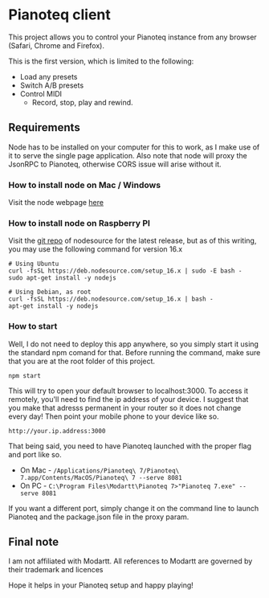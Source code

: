 # Pianoteq client

This project allows you to control your Pianoteq instance from any browser (Safari, Chrome and Firefox).

This is the first version, which is limited to the following:

* Load any presets
* Switch A/B presets
* Control MIDI
    * Record, stop, play and rewind.

## Requirements

Node has to be installed on your computer for this to work, as I make use of it to serve the single page application.  Also note that node will proxy the JsonRPC to Pianoteq, otherwise CORS issue will arise without it.

### How to install node on Mac / Windows
Visit the node webpage [here](https://nodejs.dev) 

### How to install node on Raspberry PI
Visit the [git repo](https://github.com/nodesource/distributions) of nodesource for the latest release, but as of this writing, you may use the following command for version 16.x

    # Using Ubuntu
    curl -fsSL https://deb.nodesource.com/setup_16.x | sudo -E bash -
    sudo apt-get install -y nodejs

    # Using Debian, as root
    curl -fsSL https://deb.nodesource.com/setup_16.x | bash -
    apt-get install -y nodejs



### How to start
Well, I do not need to deploy this app anywhere, so you simply start it using the standard npm comand for that.  Before running the command, make sure that you are at the root folder of this project.

    npm start

This will try to open your default browser to localhost:3000.  To access it remotely, you'll need to find the ip address of your device.  I suggest that you make that adresss permanent in your router so it does not change every day!  Then point your mobile phone to your device like so.

    http://your.ip.address:3000

That being said, you need to have Pianoteq launched with the proper flag and port like so.

* On Mac - `/Applications/Pianoteq\ 7/Pianoteq\ 7.app/Contents/MacOS/Pianoteq\ 7 --serve 8081`
* On PC - `C:\Program Files\Modartt\Pianoteq 7>"Pianoteq 7.exe" --serve 8081`

If you want a different port, simply change it on the command line to launch Pianoteq and the package.json file in the proxy param.

## Final note
I am not affiliated with Modartt.  All references to Modartt are governed by their trademark and licences

Hope it helps in your Pianoteq setup and happy playing!